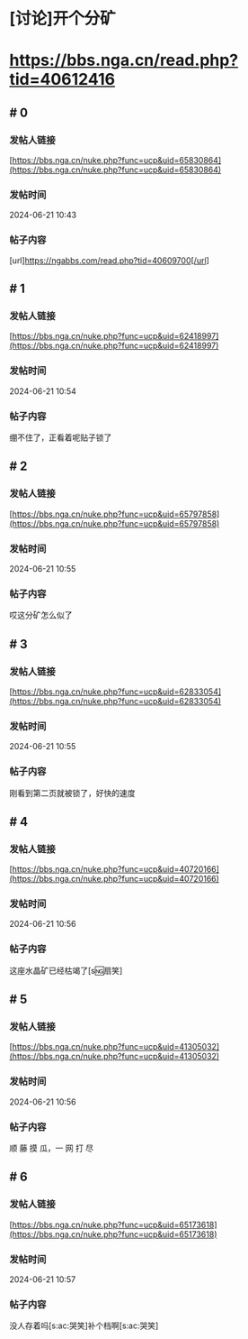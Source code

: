 # [讨论]开个分矿
# https://bbs.nga.cn/read.php?tid=40612416

## \# 0
### 发帖人链接
[https://bbs.nga.cn/nuke.php?func=ucp&uid=65830864](https://bbs.nga.cn/nuke.php?func=ucp&uid=65830864)
### 发帖时间
2024-06-21 10:43
### 帖子内容
[url]https://ngabbs.com/read.php?tid=40609700[/url]
## \# 1
### 发帖人链接
[https://bbs.nga.cn/nuke.php?func=ucp&uid=62418997](https://bbs.nga.cn/nuke.php?func=ucp&uid=62418997)
### 发帖时间
2024-06-21 10:54
### 帖子内容
绷不住了，正看着呢贴子锁了
## \# 2
### 发帖人链接
[https://bbs.nga.cn/nuke.php?func=ucp&uid=65797858](https://bbs.nga.cn/nuke.php?func=ucp&uid=65797858)
### 发帖时间
2024-06-21 10:55
### 帖子内容
哎这分矿怎么似了
## \# 3
### 发帖人链接
[https://bbs.nga.cn/nuke.php?func=ucp&uid=62833054](https://bbs.nga.cn/nuke.php?func=ucp&uid=62833054)
### 发帖时间
2024-06-21 10:55
### 帖子内容
刚看到第二页就被锁了，好快的速度
## \# 4
### 发帖人链接
[https://bbs.nga.cn/nuke.php?func=ucp&uid=40720166](https://bbs.nga.cn/nuke.php?func=ucp&uid=40720166)
### 发帖时间
2024-06-21 10:56
### 帖子内容
这座水晶矿已经枯竭了[s:ng:扇笑]
## \# 5
### 发帖人链接
[https://bbs.nga.cn/nuke.php?func=ucp&uid=41305032](https://bbs.nga.cn/nuke.php?func=ucp&uid=41305032)
### 发帖时间
2024-06-21 10:56
### 帖子内容
顺 藤 摸 瓜，一 网 打 尽
## \# 6
### 发帖人链接
[https://bbs.nga.cn/nuke.php?func=ucp&uid=65173618](https://bbs.nga.cn/nuke.php?func=ucp&uid=65173618)
### 发帖时间
2024-06-21 10:57
### 帖子内容
没人存着吗[s:ac:哭笑]补个档啊[s:ac:哭笑]
